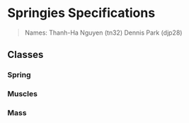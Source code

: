 Springies Specifications
=====

>Names: 
>Thanh-Ha Nguyen (tn32)
>Dennis Park (djp28)

## Classes

### Spring 

### Muscles

### Mass
 